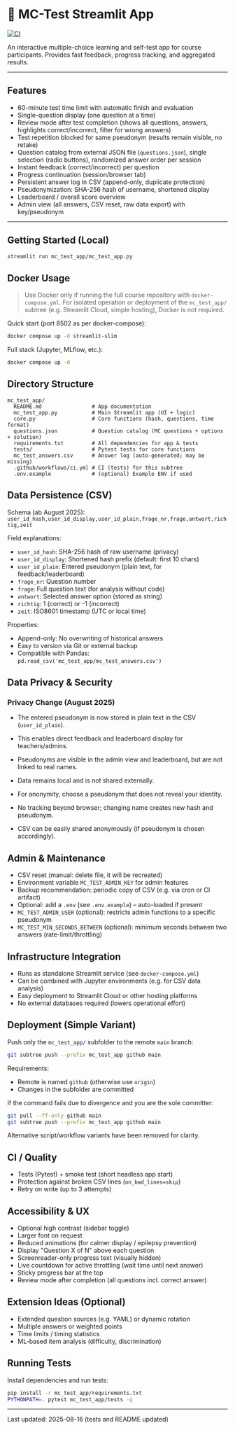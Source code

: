 
# 📝 MC-Test Streamlit App

[![CI](https://github.com/kqc-real/streamlit/actions/workflows/ci.yml/badge.svg?branch=main)](https://github.com/kqc-real/streamlit/actions/workflows/ci.yml)

An interactive multiple-choice learning and self-test app for course participants.
Provides fast feedback, progress tracking, and aggregated results.

---

## Features

- 60-minute test time limit with automatic finish and evaluation
- Single-question display (one question at a time)
- Review mode after test completion (shows all questions, answers, highlights correct/incorrect, filter for wrong answers)
- Test repetition blocked for same pseudonym (results remain visible, no retake)
- Question catalog from external JSON file (`questions.json`), single selection (radio buttons), randomized answer order per session
- Instant feedback (correct/incorrect) per question
- Progress continuation (session/browser tab)
- Persistent answer log in CSV (append-only, duplicate protection)
- Pseudonymization: SHA-256 hash of username, shortened display
- Leaderboard / overall score overview
- Admin view (all answers, CSV reset, raw data export) with key/pseudonym

---

## Getting Started (Local)

```bash
streamlit run mc_test_app/mc_test_app.py
```

## Docker Usage

> Use Docker only if running the full course repository with `docker-compose.yml`.
> For isolated operation or deployment of the `mc_test_app/` subtree (e.g. Streamlit Cloud, simple hosting), Docker is not required.

Quick start (port 8502 as per docker-compose):

```bash
docker compose up -d streamlit-slim
```

Full stack (Jupyter, MLflow, etc.):

```bash
docker compose up -d
```

## Directory Structure

```text
mc_test_app/
  README.md                # App documentation
  mc_test_app.py           # Main Streamlit app (UI + logic)
  core.py                  # Core functions (hash, questions, time format)
  questions.json           # Question catalog (MC questions + options + solution)
  requirements.txt         # All dependencies for app & tests
  tests/                   # Pytest tests for core functions
  mc_test_answers.csv      # Answer log (auto-generated; may be missing)
  .github/workflows/ci.yml # CI (tests) for this subtree
  .env.example             # (optional) Example ENV if used
```

## Data Persistence (CSV)


Schema (ab August 2025):
`user_id_hash,user_id_display,user_id_plain,frage_nr,frage,antwort,richtig,zeit`


Field explanations:

- `user_id_hash`: SHA-256 hash of raw username (privacy)
- `user_id_display`: Shortened hash prefix (default: first 10 chars)
- `user_id_plain`: Entered pseudonym (plain text, for feedback/leaderboard)
- `frage_nr`: Question number
- `frage`: Full question text (for analysis without code)
- `antwort`: Selected answer option (stored as string)
- `richtig`: 1 (correct) or -1 (incorrect)
- `zeit`: ISO8601 timestamp (UTC or local time)

Properties:

- Append-only: No overwriting of historical answers
- Easy to version via Git or external backup
- Compatible with Pandas: `pd.read_csv('mc_test_app/mc_test_answers.csv')`

## Data Privacy & Security

### Privacy Change (August 2025)

- The entered pseudonym is now stored in plain text in the CSV (`user_id_plain`).
- This enables direct feedback and leaderboard display for teachers/admins.
- Pseudonyms are visible in the admin view and leaderboard, but are not linked to real names.
- Data remains local and is not shared externally.
- For anonymity, choose a pseudonym that does not reveal your identity.

- No tracking beyond browser; changing name creates new hash and pseudonym.
- CSV can be easily shared anonymously (if pseudonym is chosen accordingly).

## Admin & Maintenance

- CSV reset (manual: delete file, it will be recreated)
- Environment variable `MC_TEST_ADMIN_KEY` for admin features
- Backup recommendation: periodic copy of CSV (e.g. via cron or CI artifact)
- Optional: add a `.env` (see `.env.example`) – auto-loaded if present
- `MC_TEST_ADMIN_USER` (optional): restricts admin functions to a specific pseudonym
- `MC_TEST_MIN_SECONDS_BETWEEN` (optional): minimum seconds between two answers (rate-limit/throttling)

## Infrastructure Integration

- Runs as standalone Streamlit service (see `docker-compose.yml`)
- Can be combined with Jupyter environments (e.g. for CSV data analysis)
- Easy deployment to Streamlit Cloud or other hosting platforms
- No external databases required (lowers operational effort)

## Deployment (Simple Variant)

Push only the `mc_test_app/` subfolder to the remote `main` branch:

```bash
git subtree push --prefix mc_test_app github main
```

Requirements:

- Remote is named `github` (otherwise use `origin`)
- Changes in the subfolder are committed

If the command fails due to divergence and you are the sole committer:

```bash
git pull --ff-only github main
git subtree push --prefix mc_test_app github main
```

Alternative script/workflow variants have been removed for clarity.

## CI / Quality

- Tests (Pytest) + smoke test (short headless app start)
- Protection against broken CSV lines (`on_bad_lines=skip`)
- Retry on write (up to 3 attempts)

## Accessibility & UX

- Optional high contrast (sidebar toggle)
- Larger font on request
- Reduced animations (for calmer display / epilepsy prevention)
- Display "Question X of N" above each question
- Screenreader-only progress text (visually hidden)
- Live countdown for active throttling (wait time until next answer)
- Sticky progress bar at the top
- Review mode after completion (all questions incl. correct answer)

## Extension Ideas (Optional)

- Extended question sources (e.g. YAML) or dynamic rotation
- Multiple answers or weighted points
- Time limits / timing statistics
- ML-based item analysis (difficulty, discrimination)

## Running Tests

Install dependencies and run tests:

```bash
pip install -r mc_test_app/requirements.txt
PYTHONPATH=. pytest mc_test_app/tests -q
```

---
Last updated: 2025-08-16 (tests and README updated)
